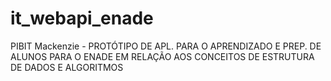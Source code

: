 # it_webapi_enade
PIBIT Mackenzie - PROTÓTIPO DE APL. PARA O APRENDIZADO E PREP. DE ALUNOS PARA O ENADE EM RELAÇÃO AOS CONCEITOS DE ESTRUTURA DE DADOS E ALGORITMOS
